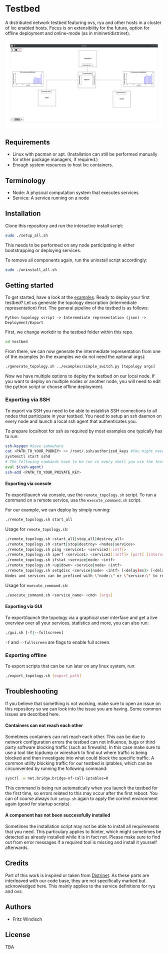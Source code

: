 # Testbed

A distributed network testbed featuring ovs, ryu and other hosts in a cluster of lxc enabled hosts.
Focus is on extensibility for the future, option for offline deployment and online-mode (as in mininet/distrinet).

![Picture of gui](examples/simple_controller.png)

## Requirements

+ Linux with pacman or apt.
  (Installation can still be performed manually for other package managers, if required.)
+ Enough system resources to host lxc containers.

## Terminology

+ Node: A physical computation system that executes services
+ Service: A service running on a node

## Installation

Clone this repository and run the interactive install script:

```bash
sudo ./setup_all.sh
```

This needs to be performed on any node participating in either bootstrapping or deploying services.

To remove all components again, run the uninstall script accordingly:

```bash
sudo ./uninstall_all.sh
```

## Getting started

To get started, have a look at the [examples](examples).
Ready to deploy your first testbed?
Let us generate the topology description (intermediate representation) first.
The general pipeline of the testbed is as follows:

```
Python topology script -> Intermediate representation (json) -> Deployment/Export
```

First, we change workdir to the testbed folder within this repo.

```bash
cd testbed
```

From there, we can now generate the intermediate representation from one of the examples
(in the examples we do not need the optional args):

```bash
./generate_topology.sh ../examples/simple_switch.py [topology args]
```

Now we have multiple options to deploy the testbed on our local node. If you want to deploy
on multiple nodes or another node, you will need to edit the python script or choose offline deployment.

### Exporting via SSH

To export via SSH you need to be able to establish SSH connections to all nodes that
participate in your testbed. You need to setup an ssh daemon on every node and launch
a local ssh agent that authenticates you.

To prepare localhost for ssh as required by most examples one typically has to run:

```bash
ssh-keygen #Save somewhere
cat <PATH_TO_YOUR_PUBKEY> >> /root/.ssh/authorized_keys #You might need to create /root/.ssh before
systemctl start sshd
# The following commands have to be run in every shell you use the testbed from
eval $(ssh-agent)
ssh-add <PATH_TO_YOUR_PRIVATE_KEY>
```

#### Exporting via console

To export/launch via console, use the `remote_topology.sh` script.
To run a command on a remote service, use the `execute_command.sh` script.

For our example, we can deploy by simply running:

```bash
./remote_topology.sh start_all
```

Usage for `remote_topology.sh`:

```bash
./remote_topology.sh <start_all|stop_all|destroy_all>
./remote_topology.sh <start|stop|destroy> <nodes|services>
./remote_topology.sh ping <service1> <service2[:intf]>
./remote_topology.sh iperf <service1> <service2[:intf]> [port] [interval] [time] [<client options> [| <server options>]]
./remote_topology.sh ifstat <service|node> <intf>
./remote_topology.sh <up|down> <service|node> <intf>
./remote_topology.sh setqdisc <service|node> <intf> [<delay(ms)> [<delay-variation(ms)> [<delay-correlation(0;1)> [<loss(0;1)> [<loss-correlation(0;1)>]]]]]
Nodes and services can be prefixed with \"node:\" or \"service:\" to resolve ambiguity."
```

Usage for `execute_command.sh`:

```bash
./execute_command.sh <service_name> <cmd> [args]
```

#### Exporting via GUI

To export/launch the topology via a graphical user interface and get a live overview over
all your services, statistics and more, you can also run:

```bash
./gui.sh [-f|--fullscreen]
```

`-f` and `--fullscreen` are flags to enable full screen.

### Exporting offline

To export scripts that can be run later on any linux system, run:

```bash
./export_topology.sh [export_path]
```

## Troubleshooting

If you believe that something is not working, make sure to open an issue on this repository so we can look into the issue you are having. Some common issues are described here.

#### Containers can not reach each other
Sometimes containers can not reach each other. This can be due to network configuration errors the testbed can not influence, bugs or third party software blocking traffic (such as firewalls). In this case make sure to use a tool like tcpdump or wireshark to find out where traffic is being blocked and then investigate into what could block the specific traffic. A common utility blocking traffic for our testbed is iptables, which can be circumvented by running the following command:

```bash
sysctl -w net.bridge.bridge-nf-call-iptables=0
```
This command is being run automatically when you launch the testbed for the first time, so errors related to this may occur after the first reboot. You can of course always run `setup.sh` again to apply the correct environment again (good for startup scripts).

#### A component has not been successfully installed
Sometimes the installation script may not be able to install all requirements that you need. This particulary applies to tkinter, which might sometimes be detected as already installed while it is in fact not. Please make sure to find out from error messages if a required tool is missing and install it yourself afterwards.

## Credits

Part of this work is inspired or taken from [Distrinet](https://github.com/Giuseppe1992/Distrinet).
As these parts are interleaved with our code base, they are not specifically marked but acknowledged here.
This mainly applies to the service definitions for ryu and ovs.

## Authors

+ Fritz Windisch

## License

TBA
